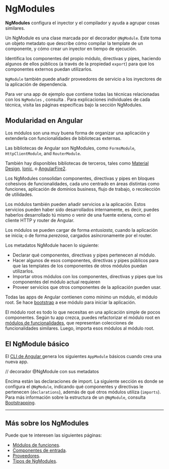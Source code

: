# NgModules

**NgModules** configura el inyector y el compilador y ayuda a agrupar cosas similares. 

Un NgModule es una clase marcada por el decorador `@NgModule`. Este toma un objeto metadato que describe cómo compilar la template de un componente, y cómo crear un inyector en tiempo de ejecución.

Identifica los componentes del propio módulo, directivas y pipes, haciendo algunos de ellos públicos (a través de la propiedad `export`) para que los componentes externos puedan utilizarlos.

`NgModule` también puede añadir proveedores de servicio a los inyectores  de la aplicación de dependencia.

Para ver una app de ejemplo que contiene todas las técnicas relacionadas con los `NgModules` , consulta  <live-example></live-example>. Para explicaciones individuales de cada técnica, visita las páginas específicas bajo la sección NgModules.

## Modularidad en Angular

Los módulos son una muy buena forma de organizar una aplicación y extenderla con funcionalidades de bibliotecas externas.

Las bibliotecas de Angular son NgModules, como `FormsModule`, `HttpClientModule`, and `RouterModule`.

También hay disponibles bibliotecas de terceros, tales como  <a href="https://material.angular.io/">Material Design</a>, <a href="http://ionicframework.com/">Ionic</a>, o <a href="https://github.com/angular/angularfire2">AngularFire2</a>.

Los NgModules consolidan componentes, directivas y pipes en bloques cohesivos de funcionalidades, cada uno centrado en áreas distintas como funciones, aplicación de dominios business, flujo de trabajo, o recolección de utilidades.

Los módulos también pueden añadir servicios a la aplicación. Estos servicios pueden haber sido desarrollados internamente, es decir, puedes haberlos desarrollado tú mismo o venir de una fuente extena, como el cliente HTTP y router de Angular.

Los módulos se pueden cargar de forma *entusiasta*, cuando la aplicación se inicia; o de forma *perezosa*, cargados asíncronamente por el router.

Los metadatos NgModule hacen lo siguiente:

* Declarar qué componentes, directivas y pipes pertenecen al módulo.
* Hacer algunos de esos componentes, directivas y pipes públicos para que las templates de los componentes de otros módulos puedan utilizarlos.
* Importar otros módulos con los componentes, directivas y pipes que los componentes del módulo actual requieren
* Proveer servicios que otros componentes de la aplicación pueden usar.

Todas las apps de Angular contienen como mínimo un módulo, el módulo root.  Se hace [bootstrap](guide/bootstrapping) a ese módulo para iniciar la aplicación.

El módulo root es todo lo que necesitas en una aplicación simple de pocos componentes. Según tu app crezca, puedes refactorizar el módulo root en [módulos de funcionalidades](guide/feature-modules), que representan colecciones de funcionalidades similares. Luego, importa esos módulos al módulo root.

## El NgModule básico

El [CLI de Angular ](cli) genera los siguientes `AppModule` básicos cuando crea una nueva app.

<code-example path="ngmodules/src/app/app.module.1.ts" header="src/app/app.module.ts (default AppModule)">
// decorador @NgModule con sus metadatos
</code-example>

Encima están las declaraciones de import. La siguiente sección es donde se configura el `@NgModule`, indicando qué componentes y directivas le pertenecen (`declarations`), además de qué otros módulos utiliza (`imports`). Para más información sobre la estructura de un `@NgModule`, consulta [Bootstrapping](guide/bootstrapping).

<hr />

## Más sobre los NgModules

Puede que te interesen las siguientes páginas:
* [Módulos de funciones](guide/feature-modules).
* [Componentes de entrada](guide/entry-components).
* [Proveedores](guide/providers).
* [Tipos de NgModules](guide/module-types).
